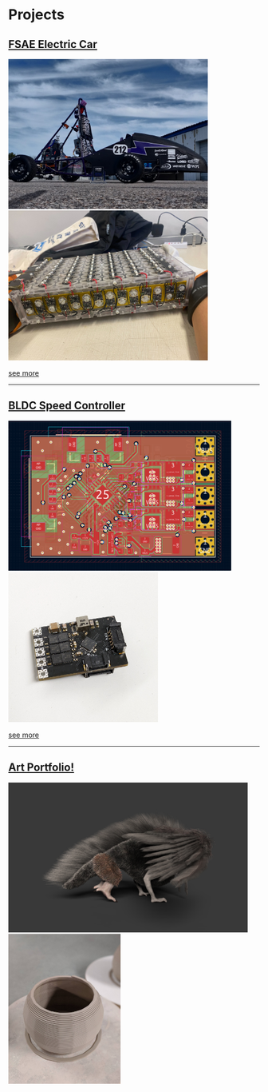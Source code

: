# Projects

## [FSAE Electric Car](fsae.md)
<p float="center">
  <img src="img/fsae_car.jpg" height="300" />
  <img src="img/fsae_segment.jpg" height="300" />
</p>

[see more](fsae.md)

---

## [BLDC Speed Controller](a22verter.md)

<p float="center">
  <img src="img/a22verter_pcb.png" height="300" />
  <img src="img/a22verter_irl.jpg" height="300" />
</p>

[see more](a22verter.md)

---

## [Art Portfolio!](art.md)

<p float="center">
  <img src="img/art_owl_side.jpg" height="300" />
  <img src="img/art_3dp_vessel.jpg" height="300" />
</p>
